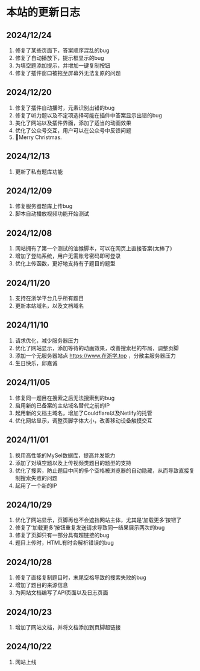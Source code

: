# 本站的更新日志

## 2024/12/24
1. 修复了某些页面下，答案顺序混乱的bug
2. 修复了自动播放下，提示框显示的bug
3. 为填空题添加提示，并增加一键复制按钮
4. 修复了插件窗口被拖至屏幕外无法复原的问题

## 2024/12/20
1. 修复了插件自动播时，元素识别出错的bug
2. 修复了听力题以及不定项选择可能在插件中答案显示出错的bug
3. 美化了网站以及插件界面，添加了适当的动画效果
4. 优化了公众号交互，用户可以在公众号中反馈问题
5. 🎄Merry Christmas.

## 2024/12/13
1. 更新了私有题库功能

## 2024/12/09
1. 修复服务器题库上传bug
2. 脚本自动播放视频功能开始测试

## 2024/12/08
1. 网站拥有了第一个测试的油猴脚本，可以在网页上直接答案(太棒了)
2. 增加了登陆系统，用户无需账号密码即可登录
3. 优化上传函数，更好地支持有子题目的题型

## 2024/11/20
1. 支持在浙学平台几乎所有题目
2. 更新本站域名，以及文档域名


## 2024/11/10
1. 请求优化，减少服务器压力
2. 优化了网站显示，添加等待的动画效果，改善搜索栏的布局，调整页脚
3. 添加一个无服务器站点 https://www.在浙学.top ，分散主服务器压力
4. 生日快乐，邱嘉诚


## 2024/11/05
1. 修复同一题目在搜索之后无法搜索到的bug
2. 启用新的已备案的主站域名替代之前的IP
3. 起用新的文档主域名，增加了Couldflare以及Netlify的托管
4. 优化网站显示，调整页脚字体大小，改善移动设备触摸交互

## 2024/11/01
1. 换用高性能的MySel数据库，提高并发能力
2. 添加了对填空题以及上传视频类题目的题型的支持
3. 优化了搜索，防止题目中间的多个空格被浏览器的自动隐藏，从而导致直接复制搜索失败的问题
4. 起用了一个新的IP

## 2024/10/29

1. 优化了网站显示，页脚再也不会遮挡网站主体，尤其是‘加载更多’按钮了
2. 修复了‘加载更多’按钮重复发送请求导致同一结果展示两次的bug
3. 修复了页脚只有一部分具有超链接的bug
4. 题目上传时，HTML有时会解析错误的bug

## 2024/10/28

1. 修复了直接复制题目时，末尾空格导致的搜索失败的bug
2. 增加了题目的来源信息
3. 为网站文档编写了API页面以及日志页面

## 2024/10/23

1. 增加了网站文档，并将文档添加到页脚超链接

## 2024/10/22

1. 网站上线